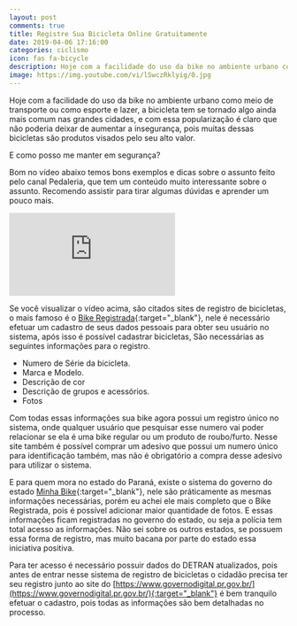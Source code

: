 ```yaml
---
layout: post
comments: true
title: Registre Sua Bicicleta Online Gratuitamente
date: 2019-04-06 17:16:00
categories: ciclismo
icon: fas fa-bicycle
description: Hoje com a facilidade do uso da bike no ambiente urbano como meio de transporte ou como esporte e lazer, a bicicleta tem se tornado algo ainda mais comum nas grandes cidades...
image: https://img.youtube.com/vi/lSwczRklyig/0.jpg
---
```



Hoje com a facilidade do uso da bike no ambiente urbano como meio de transporte ou como esporte e lazer, a bicicleta tem se tornado algo ainda mais comum nas grandes cidades, e com essa popularização é claro que não poderia deixar de aumentar a insegurança, pois muitas dessas bicicletas são produtos visados pelo seu alto valor.  

E como posso me manter em segurança?

Bom no vídeo abaixo temos bons exemplos e dicas sobre o assunto feito pelo canal Pedaleria, que tem um conteúdo muito interessante sobre o assunto. Recomendo assistir para tirar algumas dúvidas e aprender um pouco mais.  

<div class="mycontainer">
<iframe src="https://www.youtube.com/embed/lSwczRklyig" frameborder="0" allow="accelerometer; autoplay; encrypted-media; gyroscope; picture-in-picture" allowfullscreen="allowfullscreen" class="video"></iframe>
</div>  

Se você visualizar o vídeo acima, são citados sites de registro de bicicletas, o mais famoso é o [Bike Registrada](https://bikeregistrada.com.br/){:target="_blank"}, nele é necessário efetuar um cadastro de seus dados pessoais para obter seu usuário no sistema, após isso é possível cadastrar bicicletas, São necessárias as seguintes informações para o registro.

- Numero de Série da bicicleta.
- Marca e Modelo.
- Descrição de cor
- Descrição de grupos e acessórios.
- Fotos

Com todas essas informações sua bike agora possui um registro único no sistema, onde qualquer usuário que pesquisar esse numero vai poder relacionar se ela é uma bike regular ou um produto de roubo/furto. Nesse site também é possível comprar um adesivo que possui um numero único para identificação também, mas não é obrigatório a compra desse adesivo para utilizar o sistema.

E para quem mora no estado do Paraná, existe o sistema do governo do estado [Minha Bike](http://www.minhabike.pr.gov.br/){:target="_blank"}, nele são práticamente as mesmas informações necessárias, porém eu achei ele mais completo que o Bike Registrada, pois é possível adicionar maior quantidade de fotos. E essas informações ficam registradas no governo do estado, ou seja a polícia tem total acesso as informações. Não sei sobre os outros estados, se possuem essa forma de registro, mas muito bacana por parte do estado essa iniciativa positiva.

Para ter acesso é necessário possuir dados do DETRAN atualizados, pois antes de entrar nesse sistema de registro de bicicletas o cidadão precisa ter seu registro junto ao site do [https://www.governodigital.pr.gov.br/](https://www.governodigital.pr.gov.br/){:target="_blank"} é bem tranquilo efetuar o cadastro, pois todas as informações são bem detalhadas no processo.

